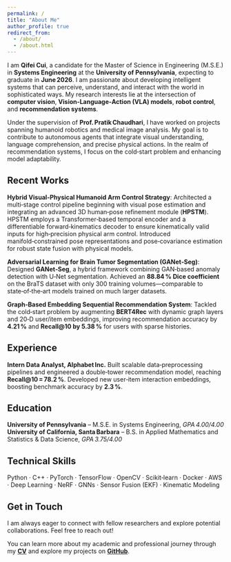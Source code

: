 ```yaml
---
permalink: /
title: "About Me"
author_profile: true
redirect_from: 
  - /about/
  - /about.html
---
```


I am **Qifei Cui**, a candidate for the Master of Science in Engineering (M.S.E.) in **Systems Engineering** at the **University of Pennsylvania**, expecting to graduate in **June 2026**. I am passionate about developing intelligent systems that can perceive, understand, and interact with the world in sophisticated ways. My research interests lie at the intersection of **computer vision**, **Vision‑Language‑Action (VLA) models**, **robot control**, and **recommendation systems**.

Under the supervision of **Prof. Pratik Chaudhari**, I have worked on projects spanning humanoid robotics and medical image analysis. My goal is to contribute to autonomous agents that integrate visual understanding, language comprehension, and precise physical actions. In the realm of recommendation systems, I focus on the cold‑start problem and enhancing model adaptability.

## Recent Works

**Hybrid Visual‑Physical Humanoid Arm Control Strategy**:
  Architected a multi‑stage control pipeline beginning with visual pose estimation and integrating an advanced 3D human‑pose refinement module (**HPSTM**). HPSTM employs a Transformer‑based temporal encoder and a differentiable forward‑kinematics decoder to ensure kinematically valid inputs for high‑precision physical arm control. Introduced manifold‑constrained pose representations and pose‑covariance estimation for robust state fusion with physical models.

**Adversarial Learning for Brain Tumor Segmentation (GANet‑Seg)**:
  Designed **GANet‑Seg**, a hybrid framework combining GAN‑based anomaly detection with U‑Net segmentation. Achieved an **88.84 % Dice coefficient** on the BraTS dataset with only 300 training volumes—comparable to state‑of‑the‑art models trained on much larger datasets.

**Graph‑Based Embedding Sequential Recommendation System**:
  Tackled the cold‑start problem by augmenting **BERT4Rec** with dynamic graph layers and 20‑D user/item embeddings, improving recommendation accuracy by **4.21 %** and **Recall@10 by 5.38 %** for users with sparse histories.

## Experience

**Intern Data Analyst, Alphabet Inc.**
  Built scalable data‑preprocessing pipelines and engineered a double‑tower recommendation model, reaching **Recall\@10 = 78.2 %**. Developed new user‑item interaction embeddings, boosting benchmark accuracy by **2.3 %**.

## Education

**University of Pennsylvania** – M.S.E. in Systems Engineering, *GPA 4.00/4.00*
**University of California, Santa Barbara** – B.S. in Applied Mathematics and Statistics & Data Science, *GPA 3.75/4.00*

## Technical Skills

Python · C++ · PyTorch · TensorFlow · OpenCV · Scikit‑learn · Docker · AWS · Deep Learning · NeRF · GNNs · Sensor Fusion (EKF) · Kinematic Modeling

## Get in Touch

I am always eager to connect with fellow researchers and explore potential collaborations. Feel free to reach out!

You can learn more about my academic and professional journey through my **[CV](/files/Qifei_Cui_CV.pdf)** and explore my projects on **[GitHub](https://github.com/Qifei-C)**.
